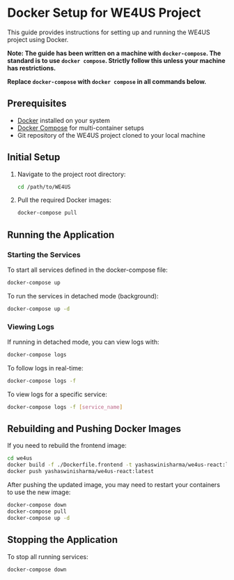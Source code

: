 # Docker Setup for WE4US Project

This guide provides instructions for setting up and running the WE4US project using Docker. 

**Note: The guide has been written on a machine with `docker-compose`. The standard is to use `docker compose`. Strictly follow this unless your machine has restrictions.** 

**Replace `docker-compose` with `docker compose` in all commands below.**

## Prerequisites

- [Docker](https://docs.docker.com/get-docker/) installed on your system
- [Docker Compose](https://docs.docker.com/compose/install/) for multi-container setups
- Git repository of the WE4US project cloned to your local machine

## Initial Setup

1. Navigate to the project root directory:

   ```bash
   cd /path/to/WE4US
   ```

2. Pull the required Docker images:
   ```bash
   docker-compose pull
   ```

## Running the Application

### Starting the Services

To start all services defined in the docker-compose file:

```bash
docker-compose up
```

To run the services in detached mode (background):

```bash
docker-compose up -d
```

### Viewing Logs

If running in detached mode, you can view logs with:

```bash
docker-compose logs
```

To follow logs in real-time:

```bash
docker-compose logs -f
```

To view logs for a specific service:

```bash
docker-compose logs -f [service_name]
```

## Rebuilding and Pushing Docker Images

If you need to rebuild the frontend image:

```bash
cd we4us
docker build -f ./Dockerfile.frontend -t yashaswinisharma/we4us-react:latest .
docker push yashaswinisharma/we4us-react:latest
```

After pushing the updated image, you may need to restart your containers to use the new image:

```bash
docker-compose down
docker-compose pull
docker-compose up -d
```

## Stopping the Application

To stop all running services:

```bash
docker-compose down
```

